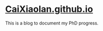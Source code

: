 # [CaiXiaolan.github.io](https://caixiaolan.github.io/)
This is a blog to document my PhD progress.
